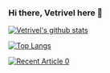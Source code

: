 ### Hi there, Vetrivel here 👋

<!--
**Vetrivel-PS/Vetrivel-PS** is a ✨ _special_ ✨ repository because its `README.md` (this file) appears on your GitHub profile.

Here are some ideas to get you started:

- 🔭 I’m currently working on ...
- 🌱 I’m currently learning ...
- 👯 I’m looking to collaborate on ...
- 🤔 I’m looking for help with ...
- 💬 Ask me about ...
- 📫 How to reach me: ...
- 😄 Pronouns: ...
- ⚡ Fun fact: ...
-->

[![Vetrivel's github stats](https://github-readme-stats.vercel.app/api?username=Vetrivel-PS&count_private=true&show_icons=true&theme=radical&hide_rank=false)](https://github.com/Vetrivel-PS/github-readme-stats)

[![Top Langs](https://github-readme-stats.vercel.app/api/top-langs/?username=Vetrivel-PS)](https://github.com/Vetrivel-PS/github-readme-stats)

<a target="_blank" href="https://github-readme-medium-recent-article.vercel.app/medium/@https://vetrivel-ps.medium.com/0"><img src="https://github-readme-medium-recent-article.vercel.app/medium/@https://vetrivel-ps.medium.com/0" alt="Recent Article 0">

